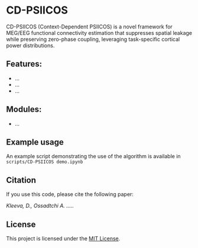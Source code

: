 # CD-PSIICOS
CD-PSIICOS (Context-Dependent PSIICOS) is a novel framework for MEG/EEG functional connectivity estimation that suppresses spatial leakage while preserving zero-phase coupling, leveraging task-specific cortical power distributions. 

## Features:
- ...
- ...
- ...

## Modules:
- ...


## Example usage
An example script demonstrating the use of the algorithm is available in `scripts/CD-PSIICOS demo.ipynb`

## Citation
If you use this code, please cite the following paper:

*Kleeva, D., Ossadtchi A. .....* 

## License
This project is licensed under the [MIT License](./LICENSE).
